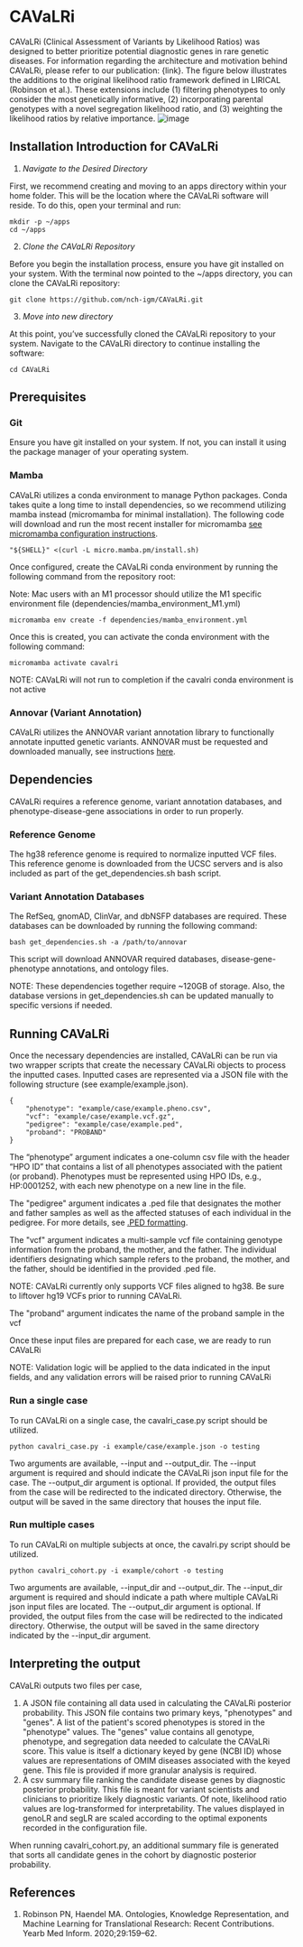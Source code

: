 # CAVaLRi
CAVaLRi (Clinical Assessment of Variants by Likelihood Ratios) was designed to better prioritize potential diagnostic genes in rare genetic diseases. For information regarding the architecture and motivation behind CAVaLRi, please refer to our publication: {link}. The figure below illustrates the additions to the original likelihood ratio framework defined in LIRICAL (Robinson et al.). These extensions include (1) filtering phenotypes to only consider the most genetically informative, (2) incorporating parental genotypes with a novel segregation likelihood ratio, and (3) weighting the likelihood ratios by relative importance.
![image](https://github.com/nch-igm/CAVaLRi/assets/72405035/999b82e8-ac8a-4d96-826a-d24e3b9e6b9a)

## Installation Introduction for CAVaLRi

1. *Navigate to the Desired Directory*

First, we recommend creating and moving to an apps directory within your home folder. This will be the location where the CAVaLRi software will reside. To do this, open your terminal and run:
```
mkdir -p ~/apps
cd ~/apps
```

2. *Clone the CAVaLRi Repository*

Before you begin the installation process, ensure you have git installed on your system. With the terminal now pointed to the ~/apps directory, you can clone the CAVaLRi repository:
```
git clone https://github.com/nch-igm/CAVaLRi.git
```

3. *Move into new directory*

At this point, you’ve successfully cloned the CAVaLRi repository to your system. Navigate to the CAVaLRi directory to continue installing the software:
```
cd CAVaLRi
```

## Prerequisites

### Git
Ensure you have git installed on your system. If not, you can install it using the package manager of your operating system.

### Mamba
CAVaLRi utilizes a conda environment to manage Python packages. Conda takes quite a long time to install dependencies, so we recommend utilizing mamba instead (micromamba for minimal installation). The following code will download and run the most recent installer for micromamba [see micromamba configuration instructions](https://mamba.readthedocs.io/en/latest/micromamba-installation.html).
```
"${SHELL}" <(curl -L micro.mamba.pm/install.sh)
```

Once configured, create the CAVaLRi conda environment by running the following command from the repository root:

Note: Mac users with an M1 processor should utilize the M1 specific environment file (dependencies/mamba_environment_M1.yml)
```
micromamba env create -f dependencies/mamba_environment.yml
```

Once this is created, you can activate the conda environment with the following command:
```
micromamba activate cavalri
```

NOTE: CAVaLRi will not run to completion if the cavalri conda environment is not active

### Annovar (Variant Annotation)
CAVaLRi utilizes the ANNOVAR variant annotation library to functionally annotate inputted genetic variants. ANNOVAR must be requested and downloaded manually, see instructions [here](https://annovar.openbioinformatics.org/en/latest/user-guide/download/).

## Dependencies
CAVaLRi requires a reference genome, variant annotation databases, and phenotype-disease-gene associations in order to run properly.

### Reference Genome
The hg38 reference genome is required to normalize inputted VCF files. This reference genome is downloaded from the UCSC servers and is also included as part of the get_dependencies.sh bash script.

### Variant Annotation Databases
The RefSeq, gnomAD, ClinVar, and dbNSFP databases are required. These databases can be downloaded by running the following command:
```
bash get_dependencies.sh -a /path/to/annovar
```

This script will download ANNOVAR required databases, disease-gene-phenotype annotations, and ontology files.

NOTE: These dependencies together require ~120GB of storage. Also, the database versions in get_dependencies.sh can be updated manually to specific versions if needed.

## Running CAVaLRi
Once the necessary dependencies are installed, CAVaLRi can be run via two wrapper scripts that create the necessary CAVaLRi objects to process the inputted cases. Inputted cases are represented via a JSON file with the following structure (see example/example.json).
```
{
    "phenotype": "example/case/example.pheno.csv",
    "vcf": "example/case/example.vcf.gz",
    "pedigree": "example/case/example.ped",
    "proband": "PROBAND"
}
```

The “phenotype” argument indicates a one-column csv file with the header “HPO ID” that contains a list of all phenotypes associated with the patient (or proband). Phenotypes must be represented using HPO IDs, e.g., HP:0001252, with each new phenotype on a new line in the file. 

The "pedigree" argument indicates a .ped file that designates the mother and father samples as well as the affected statuses of each individual in the pedigree. For more details, see [.PED formatting](https://gatk.broadinstitute.org/hc/en-us/articles/360035531972-PED-Pedigree-format).

The "vcf" argument indicates a multi-sample vcf file containing genotype information from the proband, the mother, and the father. The individual identifiers designating which sample refers to the proband, the mother, and the father, should be identified in the provided .ped file.

NOTE: CAVaLRi currently only supports VCF files aligned to hg38. Be sure to liftover hg19 VCFs prior to running CAVaLRi.

The "proband" argument indicates the name of the proband sample in the vcf


Once these input files are prepared for each case, we are ready to run CAVaLRi

NOTE: Validation logic will be applied to the data indicated in the input fields, and any validation errors will be raised prior to running CAVaLRi

### Run a single case
To run CAVaLRi on a single case, the cavalri_case.py script should be utilized.
```
python cavalri_case.py -i example/case/example.json -o testing
```
Two arguments are available, --input and --output_dir. The --input argument is required and should indicate the CAVaLRi json input file for the case. The --output_dir argument is optional. If provided, the output files from the case will be redirected to the indicated directory. Otherwise, the output will be saved in the same directory that houses the input file.

### Run multiple cases
To run CAVaLRi on multiple subjects at once, the cavalri.py script should be utilized.
```
python cavalri_cohort.py -i example/cohort -o testing
```

Two arguments are available, --input_dir and --output_dir. The --input_dir argument is required and should indicate a path where multiple CAVaLRi json input files are located. The --output_dir argument is optional. If provided, the output files from the case will be redirected to the indicated directory. Otherwise, the output will be saved in the same directory indicated by the --input_dir argument.

## Interpreting the output
CAVaLRi outputs two files per case,
1. A JSON file containing all data used in calculating the CAVaLRi posterior probability. This JSON file contains two primary keys, "phenotypes" and "genes". A list of the patient's scored phenotypes is stored in the "phenotype" values. The "genes" value contains all genotype, phenotype, and segregation data needed to calculate the CAVaLRi score. This value is itself a dictionary keyed by gene (NCBI ID) whose values are representations of OMIM diseases associated with the keyed gene. This file is provided if more granular analysis is required.
2. A csv summary file ranking the candidate disease genes by diagnostic posterior probability. This file is meant for variant scientists and clinicians to prioritize likely diagnostic variants. Of note, likelihood ratio values are log-transformed for interpretability. The values displayed in genoLR and segLR are scaled according to the optimal exponents recorded in the configuration file.

When running cavalri_cohort.py, an additional summary file is generated that sorts all candidate genes in the cohort by diagnostic posterior probability.

## References
1. Robinson PN, Haendel MA. Ontologies, Knowledge Representation, and Machine Learning for Translational Research: Recent Contributions. Yearb Med Inform. 2020;29:159–62.
